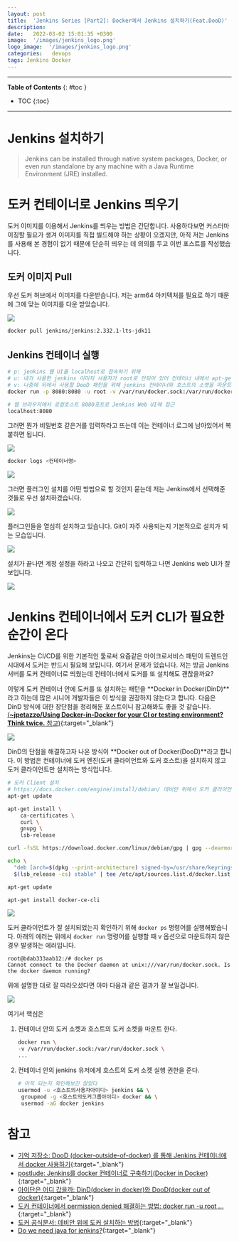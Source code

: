 ```yaml
---
layout: post
title:  'Jenkins Series [Part2]: Docker에서 Jenkins 설치하기(Feat.DooD)'
description: 
date:   2022-03-02 15:01:35 +0300
image:  '/images/jenkins_logo.png'
logo_image:  '/images/jenkins_logo.png'
categories:   devops
tags: Jenkins Docker
---
```

---

**Table of Contents**
{: #toc }
*  TOC
{:toc}

---

# Jenkins 설치하기  

> Jenkins can be installed through native system packages, Docker, or even run standalone by any machine with a Java Runtime Environment (JRE) installed.


# 도커 컨테이너로 Jenkins 띄우기

도커 이미지를 이용해서 Jenkins를 띄우는 방법은 간단합니다. 사용하다보면 커스터마이징할 필요가 생겨 이미지를 직접 빌드해야 하는 상황이 오겠지만, 아직 저는 Jenkins를 사용해 본 경험이 없기 때문에 단순히 띄우는 데 의의를 두고 이번 포스트를 작성했습니다.  

## 도커 이미지 Pull

우선 도커 허브에서 이미지를 다운받습니다. 저는 arm64 아키텍처를 필요로 하기 때문에 그에 맞는 이미지를 다운 받았습니다.  

![](/images/jenkins_1.png)  

```sh
docker pull jenkins/jenkins:2.332.1-lts-jdk11
```

## Jenkins 컨테이너 실행
```sh
# p: jenkins 웹 UI를 localhost로 접속하기 위해
# u: 내가 사용한 jenkins 이미지 사용자가 root로 안되어 있어 컨테이너 내에서 apt-get update 이런게 안되서 root로 바꿔줌
# v: 나중에 뒤에서 사용할 DooD 패턴을 위해 jenkins 컨테이너와 호스트의 소켓을 마운트해야함  
docker run -p 8080:8080 -u root -v /var/run/docker.sock:/var/run/docker.sock -it jenkins/jenkins:2.332.1-lts-jdk11 /bin/bash
```

```sh
# 웹 브라우저에서 로컬호스트 8080포트로 Jenkins Web UI에 접근
localhost:8080
```

그러면 뭔가 비밀번호 같은거를 입력하라고 뜨는데 이는 컨테이너 로그에 남아있어서 복붙하면 됩니다.  

![](/images/jenkins_3.png)  

```sh
docker logs <컨테이너명>
```

![](/images/jenkins_2.png)  

그러면 플러그인 설치를 어떤 방법으로 할 것인지 묻는데 저는 Jenkins에서 선택해준 것들로 우선 설치하겠습니다.  

![](/images/jenkins_4.png)  

플러그인들을 열심히 설치하고 있습니다. Git이 자주 사용되는지 기본적으로 설치가 되는 모습입니다.  

![](/images/jenkins_5.png)  

설치가 끝나면 계정 설정을 하라고 나오고 간단히 입력하고 나면 Jenkins web UI가 잘 보입니다.  

![](/images/jenkins_6.png)  

# Jenkins 컨테이너에서 도커 CLI가 필요한 순간이 온다

Jenkins는 CI/CD를 위한 기본적인 툴로써 요즘같은 마이크로서비스 패턴이 트렌드인 시대에서 도커는 반드시 필요해 보입니다. 여기서 문제가 있습니다. 저는 방금 Jenkins 서버를 도커 컨테이너로 띄웠는데 컨테이너에서 도커를 또 설치해도 괜찮을까요?  

이렇게 도커 컨테이너 안에 도커를 또 설치하는 패턴을 **Docker in Docker(DinD)**라고 하는데 많은 시니어 개발자들은 이 방식을 권장하지 않는다고 합니다. 다음은 DinD 방식에 대한 장단점을 정리해둔 포스트이니 참고해봐도 좋을 것 같습니다. [(**~jpetazzo/Using Docker-in-Docker for your CI or testing environment? Think twice.** 참고)](http://jpetazzo.github.io/2015/09/03/do-not-use-docker-in-docker-for-ci/){:target="_blank"}  

![](/images/jenkins_7.png)  

DinD의 단점을 해결하고자 나온 방식이 **Docker out of Docker(DooD)**라고 합니다. 이 방법은 컨테이너에 도커 엔진(도커 클라이언트와 도커 호스트)을 설치하지 않고 도커 클라이언트만 설치하는 방식입니다.  

```sh
# 도커 Client 설치  
# https://docs.docker.com/engine/install/debian/ 데비안 위에서 도커 클라이언트 설치
apt-get update

apt-get install \
    ca-certificates \
    curl \
    gnupg \
    lsb-release

curl -fsSL https://download.docker.com/linux/debian/gpg | gpg --dearmor -o /usr/share/keyrings/docker-archive-keyring.gpg

echo \
  "deb [arch=$(dpkg --print-architecture) signed-by=/usr/share/keyrings/docker-archive-keyring.gpg] https://download.docker.com/linux/debian \
  $(lsb_release -cs) stable" | tee /etc/apt/sources.list.d/docker.list > /dev/null

apt-get update

apt-get install docker-ce-cli
```

![](/images/jenkins_8.png)  

도커 클라이언트가 잘 설치되었는지 확인하기 위해 `docker ps` 명령어를 실행해봤습니다. 아래의 에러는 위에서 `docker run` 명령어를 실행할 때 v 옵션으로 마운트하지 않은 경우 발생하는 에러입니다.  

```
root@bdab333aab12:/# docker ps
Cannot connect to the Docker daemon at unix:///var/run/docker.sock. Is the docker daemon running?
```

위에 설명한 대로 잘 따라오셨다면 아마 다음과 같은 결과가 잘 보일겁니다.  

![](/images/jenkins_9.png)  

여기서 핵심은  

1. 컨테이너 안의 도커 소켓과 호스트의 도커 소켓을 마운트 한다.  

    ```sh
    docker run \
    -v /var/run/docker.sock:/var/run/docker.sock \
    ...
    ```


2. 컨테이너 안의 jenkins 유저에게 호스트의 도커 소켓 실행 권한을 준다.  
   
   ```sh
   # 아직 되는지 확인해보진 않았다
   usermod -u <호스트의사용자아이디> jenkins && \
    groupmod -g <호스트의도커그룹아이디> docker && \
    usermod -aG docker jenkins
   ```


# 참고
- [기억 저장소: DooD (docker-outside-of-docker) 를 통해 Jenkins 컨테이너에서 docker 사용하기](https://bitgadak.tistory.com/3){:target="_blank"} 
- [postlude: Jenkins를 docker 컨테이너로 구축하기(Docker in Docker)](https://postlude.github.io/2020/12/26/docker-in-docker/){:target="_blank"} 
- [아이단은 어디 갔을까: DinD(docker in docker)와 DooD(docker out of docker)](https://aidanbae.github.io/code/docker/dinddood/){:target="_blank"}
- [도커 컨테이너에서 permission denied 해결하는 방법: docker run -u root ...](https://stackoverflow.com/questions/54268180/why-does-simple-dockerfile-give-permission-denied){:target="_blank"}
- [도커 공식문서: 데비안 위에 도커 설치하는 방법](https://docs.docker.com/engine/install/debian/){:target="_blank"}
- [Do we need java for jenkins?](https://www.quora.com/Is-java-mandatory-for-jenkins-installation){:target="_blank"}